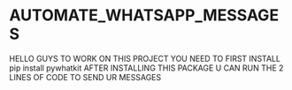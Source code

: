 # AUTOMATE_WHATSAPP_MESSAGES



HELLO GUYS TO WORK ON THIS PROJECT YOU NEED TO FIRST INSTALL
pip install pywhatkit
AFTER INSTALLING THIS PACKAGE U CAN RUN THE 2 LINES OF CODE
TO SEND UR MESSAGES
